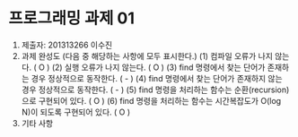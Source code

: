 # 프로그래밍 과제 01

1. 제출자: 201313266 이수진
2. 과제 완성도 (다음 중 해당하는 사항에 모두 표시한다.)
	(1) 컴파일 오류가 나지 않는다. (  O  )
	(2) 실행 오류가 나지 않는다. (  O  )
	(3) find 명령에서 찾는 단어가 존재하는 경우 정상적으로 동작한다. (  -   )
	(4) find 명령에서 찾는 단어가 존재하지 않는 경우 정상적으로 동작한다. (  -  )
	(5) find 명령을 처리하는 함수는 순환(recursion)으로 구현되어 있다. (  O   )
	(6) find 명령을 처리하는 함수는 시간복잡도가 O(log N)이 되도록 구현되어 있다.  (  O   )
3. 기타 사항 


